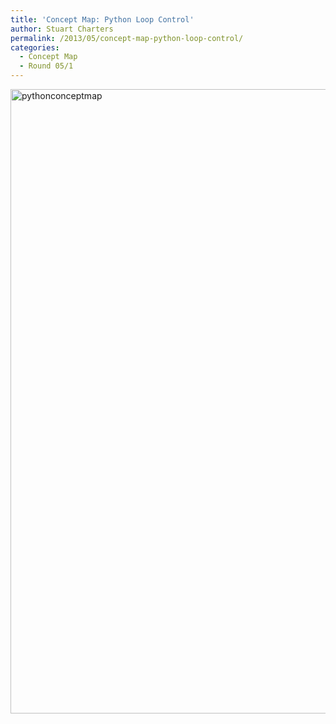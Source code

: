 ```yaml
---
title: 'Concept Map: Python Loop Control'
author: Stuart Charters
permalink: /2013/05/concept-map-python-loop-control/
categories:
  - Concept Map
  - Round 05/1
---
```

[<img class="alignnone size-large wp-image-2887" alt="pythonconceptmap" src="http://teaching.software-carpentry.org/wp-content/uploads/2013/05/pythonconceptmap-724x1024.jpg" width="707" height="999" />][1]

&nbsp;

 [1]: http://teaching.software-carpentry.org/wp-content/uploads/2013/05/pythonconceptmap.jpg
